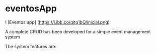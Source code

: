 # eventosApp


! [Eventos app] (https://i.ibb.co/qjtq1bQ/inicial.png)

A complete CRUD has been developed for a simple event management system

The system features are:



